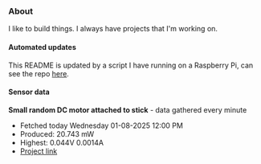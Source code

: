 ### About
I like to build things. I always have projects that I'm working on.

#### Automated updates
This README is updated by a script I have running on a Raspberry Pi, can see the repo [here](https://github.com/jdc-cunningham/raspi-git-repo-updater).

#### Sensor data


**Small random DC motor attached to stick** - data gathered every minute
- Fetched today Wednesday 01-08-2025 12:00 PM
- Produced: 20.743 mW
- Highest: 0.044V 0.0014A
- [Project link](https://github.com/jdc-cunningham/turbine-raspi)